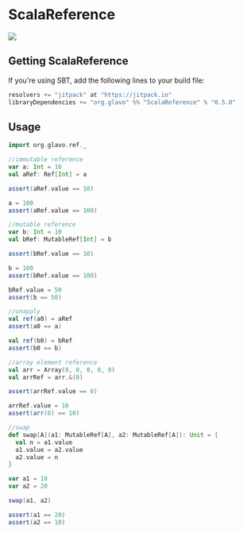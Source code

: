# ScalaReference

[![](https://jitpack.io/v/org.glavo/ScalaReference.svg)](https://jitpack.io/#org.glavo/ScalaReference)

## Getting ScalaReference

If you're using SBT, add the following lines to your build file:
```sbt
resolvers += "jitpack" at "https://jitpack.io"
libraryDependencies += "org.glavo" %% "ScalaReference" % "0.5.0"
```

## Usage

```scala
import org.glavo.ref._

//immutable reference
var a: Int = 10
val aRef: Ref[Int] = a

assert(aRef.value == 10)

a = 100
assert(aRef.value == 100)

//mutable reference
var b: Int = 10
val bRef: MutableRef[Int] = b

assert(bRef.value == 10)

b = 100
assert(bRef.value == 100)

bRef.value = 50
assert(b == 50)

//unapply
val ref(a0) = aRef
assert(a0 == a)

val ref(b0) = bRef
assert(b0 == b)

//array element reference
val arr = Array(0, 0, 0, 0, 0)
val arrRef = arr.&(0)

assert(arrRef.value == 0)

arrRef.value = 10
assert(arr(0) == 10)

//swap
def swap[A](a1: MutableRef[A], a2: MutableRef[A]): Unit = {
  val n = a1.value
  a1.value = a2.value
  a2.value = n
}

var a1 = 10
var a2 = 20

swap(a1, a2)

assert(a1 == 20)
assert(a2 == 10)
```
